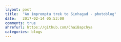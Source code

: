 ```yaml
---
layout: post
title:  "An impromptu trek to Sinhagad - photoblog"
date:   2017-02-14 05:53:00
comments: true
ahrefurl: https://github.com/ChaiBapchya
categories: blogs
---
```

